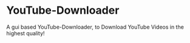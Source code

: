 # YouTube-Downloader
A gui based YouTube-Downloader, to Download YouTube Videos in the highest quality!
